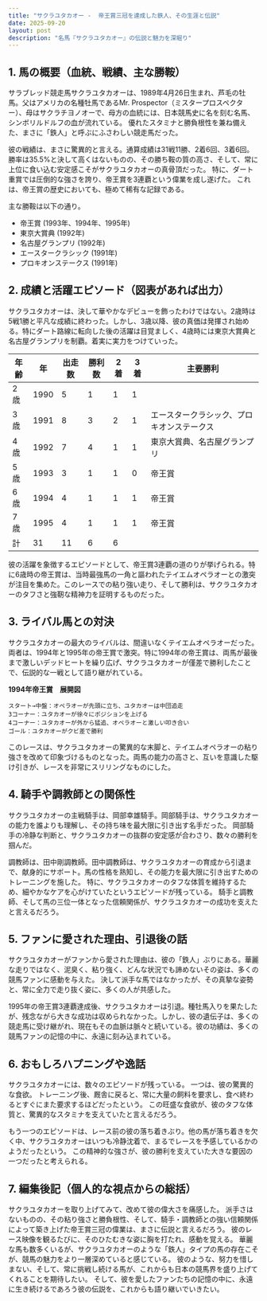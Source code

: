```yaml
---
title: "サクラユタカオー -  帝王賞三冠を達成した鉄人、その生涯と伝説"
date: 2025-09-20
layout: post
description: "名馬『サクラユタカオー』の伝説と魅力を深堀り"
---
```


## 1. 馬の概要（血統、戦績、主な勝鞍）

サラブレッド競走馬サクラユタカオーは、1989年4月26日生まれ、芦毛の牡馬。父はアメリカの名種牡馬であるMr. Prospector（ミスタープロスペクター）、母はサクラチヨノオーで、母方の血統には、日本競馬史に名を刻む名馬、シンボリルドルフの血が流れている。  優れたスタミナと勝負根性を兼ね備えた、まさに「鉄人」と呼ぶにふさわしい競走馬だった。

彼の戦績は、まさに驚異的と言える。通算成績は31戦11勝、2着6回、3着6回。勝率は35.5%と決して高くはないものの、その勝ち鞍の質の高さ、そして、常に上位に食い込む安定感こそがサクラユタカオーの真骨頂だった。  特に、ダート重賞では圧倒的な強さを誇り、帝王賞を3連覇という偉業を成し遂げた。  これは、帝王賞の歴史においても、極めて稀有な記録である。

主な勝鞍は以下の通り。

* 帝王賞 (1993年、1994年、1995年)
* 東京大賞典 (1992年)
* 名古屋グランプリ (1992年)
* エースタークラシック (1991年)
* プロキオンステークス (1991年)


## 2. 成績と活躍エピソード（図表があれば出力）

サクラユタカオーは、決して華やかなデビューを飾ったわけではない。2歳時は5戦1勝と平凡な成績に終わった。しかし、3歳以降、彼の真価は発揮され始める。特にダート路線に転向した後の活躍は目覚ましく、4歳時には東京大賞典と名古屋グランプリを制覇。着実に実力をつけていった。

| 年齢 | 年 | 出走数 | 勝利数 | 2着 | 3着 | 主要勝利 |
|---|---|---|---|---|---|---|
| 2歳 | 1990 | 5 | 1 | 1 | 1 |  |
| 3歳 | 1991 | 8 | 3 | 2 | 1 | エースタークラシック、プロキオンステークス |
| 4歳 | 1992 | 7 | 4 | 1 | 1 | 東京大賞典、名古屋グランプリ |
| 5歳 | 1993 | 3 | 1 | 1 | 0 | 帝王賞 |
| 6歳 | 1994 | 4 | 1 | 1 | 1 | 帝王賞 |
| 7歳 | 1995 | 4 | 1 | 1 | 1 | 帝王賞 |
| 計 | 31 | 11 | 6 | 6 |  |  |


彼の活躍を象徴するエピソードとして、帝王賞3連覇の道のりが挙げられる。特に6歳時の帝王賞は、当時最強馬の一角と謳われたテイエムオペラオーとの激突が注目を集めた。このレースでの粘り強い走り、そして勝利は、サクラユタカオーのタフさと強靭な精神力を証明するものだった。


## 3. ライバル馬との対決

サクラユタカオーの最大のライバルは、間違いなくテイエムオペラオーだった。両者は、1994年と1995年の帝王賞で激突。特に1994年の帝王賞は、両馬が最後まで激しいデッドヒートを繰り広げ、サクラユタカオーが僅差で勝利したことで、伝説的な一戦として語り継がれている。

**1994年帝王賞　展開図**

```
スタート→中盤：オペラオーが先頭に立ち、ユタカオーは中団追走
3コーナー：ユタカオーが徐々にポジションを上げる
4コーナー：ユタカオーが外から猛追、オペラオーと激しい叩き合い
ゴール：ユタカオーがクビ差で勝利
```

このレースは、サクラユタカオーの驚異的な末脚と、テイエムオペラオーの粘り強さを改めて印象づけるものとなった。両馬の能力の高さと、互いを意識した駆け引きが、レースを非常にスリリングなものにした。


## 4. 騎手や調教師との関係性

サクラユタカオーの主戦騎手は、岡部幸雄騎手。岡部騎手は、サクラユタカオーの能力を誰よりも理解し、その持ち味を最大限に引き出す名手だった。  岡部騎手の冷静な判断と、サクラユタカオーの抜群の安定感が合わさり、数々の勝利を掴んだ。

調教師は、田中剛調教師。田中調教師は、サクラユタカオーの育成から引退まで、献身的にサポート。馬の性格を熟知し、その能力を最大限に引き出すためのトレーニングを施した。  特に、サクラユタカオーのタフな体質を維持するため、細やかなケアを心がけていたというエピソードが残っている。  騎手と調教師、そして馬の三位一体となった信頼関係が、サクラユタカオーの成功を支えたと言えるだろう。


## 5. ファンに愛された理由、引退後の話

サクラユタカオーがファンから愛された理由は、彼の「鉄人」ぶりにある。華麗な走りではなく、泥臭く、粘り強く、どんな状況でも諦めないその姿は、多くの競馬ファンに感動を与えた。  決して派手な馬ではなかったが、その真摯な姿勢と、常に全力で走り抜く姿に、多くの人が共感した。

1995年の帝王賞3連覇達成後、サクラユタカオーは引退。種牡馬入りを果たしたが、残念ながら大きな成功は収められなかった。しかし、彼の遺伝子は、多くの競走馬に受け継がれ、現在もその血脈は脈々と続いている。彼の功績は、多くの競馬ファンの記憶の中に、永遠に刻み込まれている。


## 6. おもしろハプニングや逸話

サクラユタカオーには、数々のエピソードが残っている。  一つは、彼の驚異的な食欲。  トレーニング後、厩舎に戻ると、常に大量の飼料を要求し、食べ終わるとすぐにまた要求するほどだったという。  この旺盛な食欲が、彼のタフな体質と、驚異的なスタミナを支えていたと言えるだろう。

もう一つのエピソードは、レース前の彼の落ち着きぶり。他の馬が落ち着きを欠く中、サクラユタカオーはいつも冷静沈着で、まるでレースを予感しているかのようだったという。  この精神的な強さが、彼の勝利を支えていた大きな要因の一つだったと考えられる。


## 7. 編集後記（個人的な視点からの総括）

サクラユタカオーを取り上げてみて、改めて彼の偉大さを痛感した。  派手さはないものの、その粘り強さと勝負根性、そして、騎手・調教師との強い信頼関係によって築き上げた帝王賞三冠の偉業は、まさに伝説と言えるだろう。  彼のレース映像を観るたびに、そのひたむきな姿に胸を打たれ、感動を覚える。  華麗な馬も数多くいるが、サクラユタカオーのような「鉄人」タイプの馬の存在こそが、競馬の魅力をより一層深めていると感じている。  彼のような、努力を惜しまない、そして、常に挑戦し続ける馬が、これからも日本の競馬界を盛り上げてくれることを期待したい。  そして、彼を愛したファンたちの記憶の中に、永遠に生き続けるであろう彼の伝説を、これからも語り継いでいきたい。
